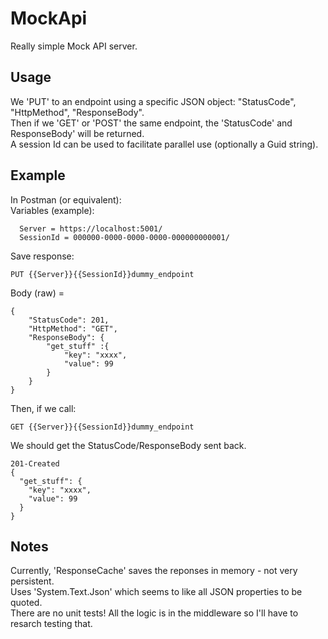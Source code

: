 # MockApi

Really simple Mock API server.

## Usage
We 'PUT' to an endpoint using a specific JSON object: "StatusCode", "HttpMethod", "ResponseBody".</br>
Then if we 'GET' or 'POST' the same endpoint, the 'StatusCode' and ResponseBody' will be returned.</br>
A session Id can be used to facilitate parallel use (optionally a Guid string).</br>

## Example
In Postman (or equivalent):</br>
Variables (example):</br>
```
  Server = https://localhost:5001/
  SessionId = 000000-0000-0000-0000-000000000001/
```
Save response:
```
PUT {{Server}}{{SessionId}}dummy_endpoint
```
Body (raw) =
```
{
    "StatusCode": 201, 
    "HttpMethod": "GET",
    "ResponseBody": {
        "get_stuff" :{
            "key": "xxxx",
            "value": 99
        }
    }
}
```
Then, if we call:
```
GET {{Server}}{{SessionId}}dummy_endpoint
```
We should get the StatusCode/ResponseBody sent back.
```
201-Created
{
  "get_stuff": {
    "key": "xxxx",
    "value": 99
  }
}
```
## Notes
Currently, 'ResponseCache' saves the reponses in memory - not very persistent.</br>
Uses 'System.Text.Json' which seems to like all JSON properties to be quoted.</br>
There are no unit tests! All the logic is in the middleware so I'll have to resarch testing that.</br>
